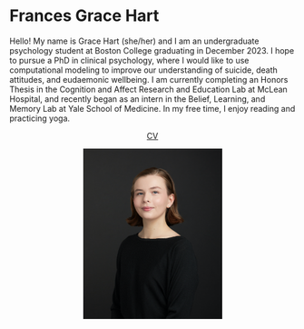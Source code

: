 # Frances Grace Hart

Hello! My name is Grace Hart (she/her) and I am an undergraduate psychology student at Boston College graduating in December 2023. I hope to pursue a PhD in clinical psychology, where I would like to use computational modeling to improve our understanding of suicide, death attitudes, and eudaemonic wellbeing. I am currently completing an Honors Thesis in the Cognition and Affect Research and Education Lab at McLean Hospital, and recently began as an intern in the Belief, Learning, and Memory Lab at Yale School of Medicine. In my free time, I enjoy reading and practicing yoga.

<div style="text-align:center">    
  <a href="[http//www.google.com](https://github.com/hartfa/hartfa.github.io/assets/documents/Hart_July_2023_CV.pdf)">CV</a>
</div>

<p align="center">
  <img width="245" height="300" src="/assets/images/hart.png">
</p>
